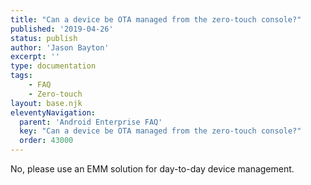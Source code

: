 ```yaml
---
title: "Can a device be OTA managed from the zero-touch console?"
published: '2019-04-26'
status: publish
author: 'Jason Bayton'
excerpt: ''
type: documentation
tags: 
    - FAQ
    - Zero-touch
layout: base.njk
eleventyNavigation:
  parent: 'Android Enterprise FAQ'
  key: "Can a device be OTA managed from the zero-touch console?"
  order: 43000
--- 
```

No, please use an EMM solution for day-to-day device management.

